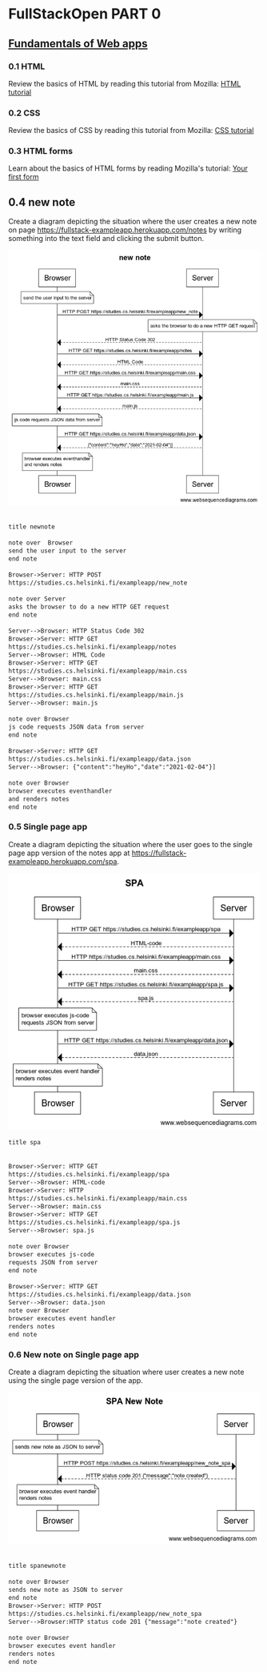 # FullStackOpen PART 0

## [Fundamentals of Web apps](https://fullstackopen.com/en/part0/fundamentals_of_web_apps)

### 0.1 HTML

Review the basics of HTML by reading this tutorial from Mozilla: [HTML tutorial](https://developer.mozilla.org/en-US/docs/Learn/Getting_started_with_the_web/HTML_basics)

### 0.2 CSS

Review the basics of CSS by reading this tutorial from Mozilla: [CSS tutorial](https://developer.mozilla.org/en-US/docs/Learn/Getting_started_with_the_web/CSS_basics)

### 0.3 HTML forms

Learn about the basics of HTML forms by reading Mozilla's tutorial: [Your first form](https://developer.mozilla.org/en-US/docs/Learn/Forms/Your_first_form)

## 0.4 new note

Create a diagram depicting the situation where the user creates a new note on page <https://fullstack-exampleapp.herokuapp.com/notes> by writing something into the text field and clicking the submit button.

![New note](newnote.png)

```

title newnote 

note over  Browser
send the user input to the server
end note

Browser->Server: HTTP POST https://studies.cs.helsinki.fi/exampleapp/new_note

note over Server
asks the browser to do a new HTTP GET request
end note

Server-->Browser: HTTP Status Code 302
Browser->Server: HTTP GET https://studies.cs.helsinki.fi/exampleapp/notes
Server-->Browser: HTML Code
Browser->Server: HTTP GET https://studies.cs.helsinki.fi/exampleapp/main.css
Server-->Browser: main.css
Browser->Server: HTTP GET https://studies.cs.helsinki.fi/exampleapp/main.js
Server-->Browser: main.js

note over Browser
js code requests JSON data from server
end note 

Browser->Server: HTTP GET https://studies.cs.helsinki.fi/exampleapp/data.json
Server-->Browser: {"content":"heyHo","date":"2021-02-04"}]

note over Browser
browser executes eventhandler 
and renders notes
end note

```


### 0.5 Single page app

Create a diagram depicting the situation where the user goes to the single page app version of the notes app at <https://fullstack-exampleapp.herokuapp.com/spa>.

![Single page app](spa.png)

```
title spa


Browser->Server: HTTP GET https://studies.cs.helsinki.fi/exampleapp/spa
Server-->Browser: HTML-code
Browser->Server: HTTP https://studies.cs.helsinki.fi/exampleapp/main.css
Server-->Browser: main.css
Browser->Server: HTTP GET https://studies.cs.helsinki.fi/exampleapp/spa.js
Server-->Browser: spa.js

note over Browser
browser executes js-code 
requests JSON from server
end note

Browser->Server: HTTP GET https://studies.cs.helsinki.fi/exampleapp/data.json
Server-->Browser: data.json
note over Browser
browser executes event handler
renders notes
end note
```

### 0.6 New note on Single page app

Create a diagram depicting the situation where user creates a new note using the single page version of the app.

![New note on Single page app](spanewnote.png)

```

title spanewnote 

note over Browser
sends new note as JSON to server
end note 
Browser->Server: HTTP POST https://studies.cs.helsinki.fi/exampleapp/new_note_spa
Server-->Browser:HTTP status code 201 {"message":"note created"}

note over Browser
browser executes event handler
renders notes 
end note 

```
